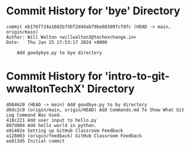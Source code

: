 # Commit History for 'bye' Directory
```
commit eb176f724a1602b75bf2d49ab79be083097cfdfc (HEAD -> main, origin/main)
Author: Will Walton <willwalton3@techexchange.in>
Date:   Thu Jan 25 17:53:17 2024 +0000

    Add goodybye.py to bye directory
```

# Commit History for 'intro-to-git-wwaltonTechX' Directory
```
d684620 (HEAD -> main) Add goodbye.py to by directory
d6dc2c0 (origin/main, origin/HEAD) Add Commands.md To Show What Git Log Command Was Used.
418c221 Add user input to hello.py
807d804 Add hello world in python.
e01482e Setting up GitHub Classroom Feedback
a128003 (origin/feedback) GitHub Classroom Feedback
ee813d5 Initial commit
```

